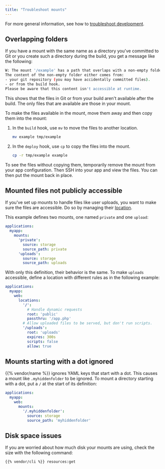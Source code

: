 ```yaml
---
title: "Troubleshoot mounts"
---
```


For more general information, see how to [troubleshoot development](/development/troubleshoot.md).

## Overlapping folders

If you have a mount with the same name as a directory you've committed to Git or you create such a directory during the build,
you get a message like the following:

```bash
W: The mount '/example' has a path that overlaps with a non-empty folder.
The content of the non-empty folder either comes from:
- your git repository (you may have accidentally committed files).
- or from the build hook.
Please be aware that this content isn't accessible at runtime.
```

This shows that the files in Git or from your build aren't available after the build.
The only files that are available are those in your mount.

To make the files available in the mount, move them away and then copy them into the mount:

1. In the `build` hook, use `mv` to move the files to another location.

   ```bash
   mv example tmp/example
   ```

2. In the `deploy` hook, use `cp` to copy the files into the mount.

   ```bash
   cp -r tmp/example example
   ```

To see the files without copying them, temporarily remove the mount from your app configuration.
Then SSH into your app and view the files.
You can then put the mount back in place.

## Mounted files not publicly accessible

If you've set up mounts to handle files like user uploads, you want to make sure the files are accessible.
Do so by managing their [location](/create-apps/app-reference/single-runtime-image.md#locations).

This example defines two mounts, one named `private` and one `upload`:

```yaml {configFile="app"}
applications:
  myapp:
    mounts:
      'private':
        source: storage
        source_path: private
      'uploads':
        source: storage
        source_path: uploads
```

With only this definition, their behavior is the same.
To make `uploads` accessible, define a location with different rules as in the following example:

```yaml {configFile="app"}
applications:
  myapp:
    web:
      locations:
        '/':
          # Handle dynamic requests
          root: 'public'
          passthru: '/app.php'
        # Allow uploaded files to be served, but don't run scripts.
        '/uploads':
          root: 'uploads'
          expires: 300s
          scripts: false
          allow: true
```
## Mounts starting with a dot ignored

{{% vendor/name %}} ignores YAML keys that start with a dot.
This causes a mount like `.myhiddenfolder` to be ignored.
To mount a directory starting with a dot, put a `/` at the start of its definition:

```yaml {configFile="app"}
applications:
  myapp:
    web:
      mounts:
        '/.myhiddenfolder':
          source: storage
          source_path: 'myhiddenfolder'
```
## Disk space issues

If you are worried about how much disk your mounts are using, check the size with the following command:

<!-- @todo: does the previous command still work for some per-directory breakdown? -->
```bash
{{% vendor/cli %}} resources:get
```
